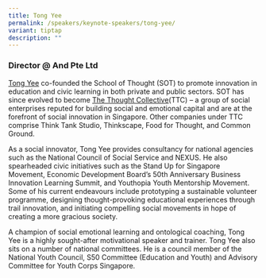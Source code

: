 ```yaml
---
title: Tong Yee
permalink: /speakers/keynote-speakers/tong-yee/
variant: tiptap
description: ""
---
```

<h3><strong>Director @ And Pte Ltd</strong></h3>
<p><a href="https://www.linkedin.com/in/tong-yee/" rel="noopener nofollow" target="_blank">Tong Yee</a> co-founded
the School of Thought (SOT) to promote innovation in education and civic
learning in both private and public sectors. SOT has since evolved to become
<a href="https://thethoughtcollective.com.sg/" rel="noopener noreferrer nofollow" target="_blank">The Thought Collective</a>(TTC) – a group of social enterprises reputed
for building social and emotional capital and are at the forefront of social
innovation in Singapore. Other companies under TTC comprise Think Tank
Studio, Thinkscape, Food for Thought, and Common Ground.</p>
<p>As a social innovator, Tong Yee provides consultancy for national agencies
such as the National Council of Social Service and NEXUS. He also spearheaded
civic initiatives such as the Stand Up for Singapore Movement, Economic
Development Board’s 50th Anniversary Business Innovation Learning Summit,
and Youthopia Youth Mentorship Movement. Some of his current endeavours
include prototyping a sustainable volunteer programme, designing thought-provoking
educational experiences through trail innovation, and initiating compelling
social movements in hope of creating a more gracious society.</p>
<p>A champion of social emotional learning and ontological coaching, Tong
Yee is a highly sought-after motivational speaker and trainer. Tong Yee
also sits on a number of national committees. He is a council member of
the National Youth Council, S50 Committee (Education and Youth) and Advisory
Committee for Youth Corps Singapore.</p>